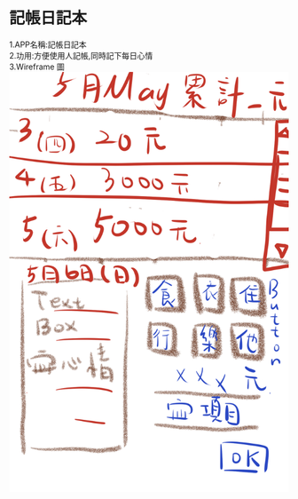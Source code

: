 # 記帳日記本
1.APP名稱:記帳日記本  <br>
2.功用:方便使用人記帳,同時記下每日心情  <br>
3.Wireframe 圖  <br>
![image](https://github.com/egg880604/countbook/blob/master/%E6%8F%92%E5%9C%962.jpg)
